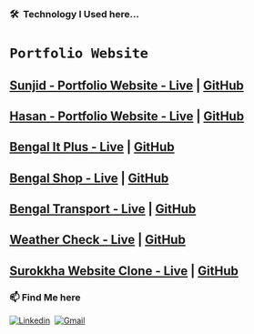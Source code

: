 ### 🛠 &nbsp;Technology I Used here...

# `Portfolio Website`

## [Sunjid - Portfolio Website - Live](https://sunjid-dev.web.app/) | [GitHub](https://github.com/sunjid-git/sunjid-hasan)

## [Hasan - Portfolio Website - Live](https://sunjid-hasan.web.app/) | [GitHub](https://github.com/sunjid-git/sunjid-portfolio-website)


## [Bengal It Plus - Live](https://bengal-it-plus.web.app/) | [GitHub](https://github.com/sunjid-git/bengal-it-plus)

## [Bengal Shop - Live](https://bengalshop-buy.web.app/home) | [GitHub](https://github.com/sunjid-git/bengal-shop-client)

## [Bengal Transport - Live](https://keen-lewin-28a3ed.netlify.app/) | [GitHub](https://github.com/sunjid-git/bengal-transport)

## [Weather Check - Live](https://sunjid-git.github.io/weatherCheck/) | [GitHub](https://github.com/sunjid-git/weatherCheck)


## [Surokkha Website Clone - Live](https://0zr7cfqfmwk1zfncafdgig-on.drv.tw/Websites/www.surokkha-website.com/html/home.html) | [GitHub](https://github.com/sunjid-git/covid-19-vaccine-website)








### 📫 Find Me here
[![Linkedin](https://img.shields.io/badge/-LinkedIn-05122A?style=flat&logo=Linkedin&logoColor=blue)](https://www.linkedin.com/in/sunjid-in/)&nbsp;
[![Gmail](https://img.shields.io/badge/-Gmail-05122A?style=flat&logo=Gmail&logoColor=red)](mailto:sunjid.info@gmail.com)&nbsp;
